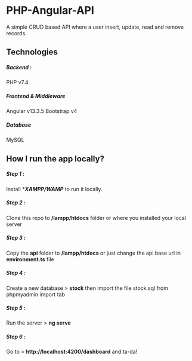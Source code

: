 # PHP-Angular-API

A simple CRUD based API where a user insert, update, read and remove records.

## Technologies

##### Backend :
PHP v7.4

##### Frontend & Middleware
Angular v13.3.5
Bootstrap v4

##### Database
MySQL

## How I run the app locally?
##### Step 1 :
Install ****XAMPP/WAMP*** to run it locally.
##### Step 2 : 
Clone this repo to **/lampp/htdocs** folder or where you installed your local server
##### Step 3 :
Copy the **api** folder to **/lampp/htdocs** or just change the api base url in **environment.ts** file
##### Step 4 :
Create a new database > **stock** then import the file stock.sql from phpmyadmin import tab
##### Step 5 :
Run the server > **ng serve**
##### Step 6 :
Go to > **http://localhost:4200/dashboard** and ta-da!

